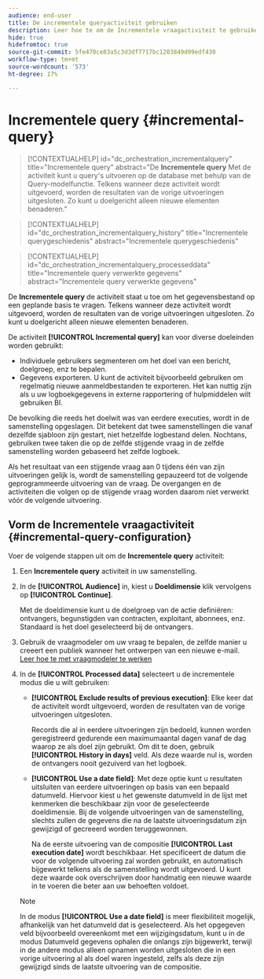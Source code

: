 ```yaml
---
audience: end-user
title: De incrementele queryactiviteit gebruiken
description: Leer hoe te om de Incrementele vraagactiviteit te gebruiken
hide: true
hidefromtoc: true
source-git-commit: 5fe470ce83a5c3d3df7717bc1203849d99edf430
workflow-type: tm+mt
source-wordcount: '573'
ht-degree: 17%

---
```


# Incrementele query {#incremental-query}

>[!CONTEXTUALHELP]
>id="dc_orchestration_incrementalquery"
>title="Incrementele query"
>abstract="De **Incrementele query** Met de activiteit kunt u query&#39;s uitvoeren op de database met behulp van de Query-modelfunctie. Telkens wanneer deze activiteit wordt uitgevoerd, worden de resultaten van de vorige uitvoeringen uitgesloten. Zo kunt u doelgericht alleen nieuwe elementen benaderen."

>[!CONTEXTUALHELP]
>id="dc_orchestration_incrementalquery_history"
>title="Incrementele querygeschiedenis"
>abstract="Incrementele querygeschiedenis"

>[!CONTEXTUALHELP]
>id="dc_orchestration_incrementalquery_processeddata"
>title="Incrementele query verwerkte gegevens"
>abstract="Incrementele query verwerkte gegevens"

De **Incrementele query** de activiteit staat u toe om het gegevensbestand op een geplande basis te vragen. Telkens wanneer deze activiteit wordt uitgevoerd, worden de resultaten van de vorige uitvoeringen uitgesloten. Zo kunt u doelgericht alleen nieuwe elementen benaderen.

De activiteit **[!UICONTROL Incremental query]** kan voor diverse doeleinden worden gebruikt:

* Individuele gebruikers segmenteren om het doel van een bericht, doelgroep, enz te bepalen.
* Gegevens exporteren. U kunt de activiteit bijvoorbeeld gebruiken om regelmatig nieuwe aanmeldbestanden te exporteren. Het kan nuttig zijn als u uw logboekgegevens in externe rapportering of hulpmiddelen wilt gebruiken BI.

De bevolking die reeds het doelwit was van eerdere executies, wordt in de samenstelling opgeslagen. Dit betekent dat twee samenstellingen die vanaf dezelfde sjabloon zijn gestart, niet hetzelfde logbestand delen. Nochtans, gebruiken twee taken die op de zelfde stijgende vraag in de zelfde samenstelling worden gebaseerd het zelfde logboek.

Als het resultaat van een stijgende vraag aan 0 tijdens één van zijn uitvoeringen gelijk is, wordt de samenstelling gepauzeerd tot de volgende geprogrammeerde uitvoering van de vraag. De overgangen en de activiteiten die volgen op de stijgende vraag worden daarom niet verwerkt vóór de volgende uitvoering.

## Vorm de Incrementele vraagactiviteit {#incremental-query-configuration}

Voer de volgende stappen uit om de **Incrementele query** activiteit:

1. Een **Incrementele query** activiteit in uw samenstelling.

1. In de **[!UICONTROL Audience]** in, kiest u **Doeldimensie** klik vervolgens op **[!UICONTROL Continue]**.

   Met de doeldimensie kunt u de doelgroep van de actie definiëren: ontvangers, begunstigden van contracten, exploitant, abonnees, enz. Standaard is het doel geselecteerd bij de ontvangers. <!--[Learn more about targeting dimensions](../../audience/about-recipients.md#targeting-dimensions)-->

1. Gebruik de vraagmodeler om uw vraag te bepalen, de zelfde manier u creeert een publiek wanneer het ontwerpen van een nieuwe e-mail. [Leer hoe te met vraagmodeler te werken](../../query/query-modeler-overview.md)

1. In de **[!UICONTROL Processed data]** selecteert u de incrementele modus die u wilt gebruiken:

   * **[!UICONTROL Exclude results of previous execution]**: Elke keer dat de activiteit wordt uitgevoerd, worden de resultaten van de vorige uitvoeringen uitgesloten.

     Records die al in eerdere uitvoeringen zijn bedoeld, kunnen worden geregistreerd gedurende een maximumaantal dagen vanaf de dag waarop ze als doel zijn gebruikt. Om dit te doen, gebruik **[!UICONTROL History in days]** veld. Als deze waarde nul is, worden de ontvangers nooit gezuiverd van het logboek.

   * **[!UICONTROL Use a date field]**: Met deze optie kunt u resultaten uitsluiten van eerdere uitvoeringen op basis van een bepaald datumveld. Hiervoor kiest u het gewenste datumveld in de lijst met kenmerken die beschikbaar zijn voor de geselecteerde doeldimensie. Bij de volgende uitvoeringen van de samenstelling, slechts zullen de gegevens die na de laatste uitvoeringsdatum zijn gewijzigd of gecreeerd worden teruggewonnen.

     Na de eerste uitvoering van de compositie **[!UICONTROL Last execution date]** wordt beschikbaar. Het specificeert de datum die voor de volgende uitvoering zal worden gebruikt, en automatisch bijgewerkt telkens als de samenstelling wordt uitgevoerd. U kunt deze waarde ook overschrijven door handmatig een nieuwe waarde in te voeren die beter aan uw behoeften voldoet.

   >[!NOTE]
   >
   >In de modus **[!UICONTROL Use a date field]** is meer flexibiliteit mogelijk, afhankelijk van het datumveld dat is geselecteerd. Als het opgegeven veld bijvoorbeeld overeenkomt met een wijzigingsdatum, kunt u in de modus Datumveld gegevens ophalen die onlangs zijn bijgewerkt, terwijl in de andere modus alleen opnamen worden uitgesloten die in een vorige uitvoering al als doel waren ingesteld, zelfs als deze zijn gewijzigd sinds de laatste uitvoering van de compositie.

<!--

## Example {#incremental-query-example}

The following example shows the configuration of a workflow which filters every week the profiles in the Adobe Campaign database that are subscribed to the Yoga Newsletter service, to send them a welcome email.

![](../assets/incremental-query-example.png)

The workflow is made up of the following elements:

* A **[!UICONTROL Scheduler]** activity, to execute the workflow every Monday at 6 am.
* An **[!UICONTROL Incremental query]** activity, which targets all of the current subscribers during the first execution, then only the new subscribers of that week during the following executions.
* An **[!UICONTROL Email delivery]** activity.
-->
